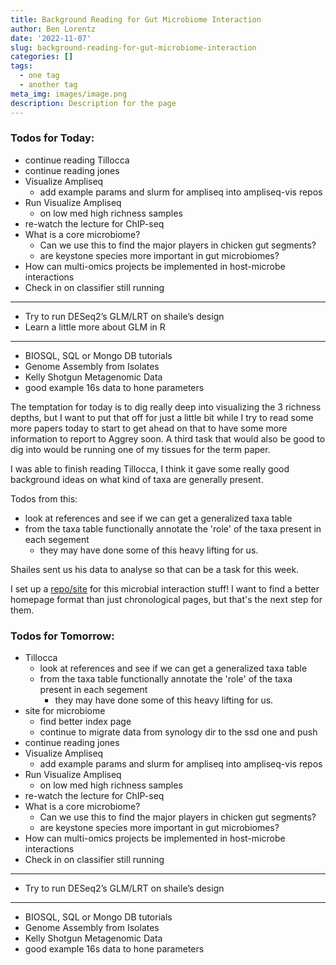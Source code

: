 ```yaml
---
title: Background Reading for Gut Microbiome Interaction
author: Ben Lorentz
date: '2022-11-07'
slug: background-reading-for-gut-microbiome-interaction
categories: []
tags:
  - one tag
  - another tag
meta_img: images/image.png
description: Description for the page
---
```


### Todos for Today:

- continue reading Tillocca
- continue reading jones
- Visualize Ampliseq
  - add example params and slurm for ampliseq into ampliseq-vis repos
- Run Visualize Ampliseq
  - on low med high richness samples
- re-watch the lecture for ChIP-seq
- What is a core microbiome?
  - Can we use this to find the major players in chicken gut segments?
  - are keystone species more important in gut microbiomes?
- How can multi-omics projects be implemented in host-microbe interactions
- Check in on classifier still running

---

- Try to run DESeq2’s GLM/LRT on shaile’s design
- Learn a little more about GLM in R

---

- BIOSQL, SQL or Mongo DB tutorials
- Genome Assembly from Isolates
- Kelly Shotgun Metagenomic Data
- good example 16s data to hone parameters

The temptation for today is to dig really deep into visualizing the 3 richness depths, but I want to put that off for just a little bit while I try to read some more papers today to start to get ahead on that to have some more information to report to Aggrey soon. A third task that would also be good to dig into would be running one of my tissues for the term paper. 

I was able to finish reading Tillocca, I think it gave some really good background ideas on what kind of taxa are generally present. 

Todos from this:
  - look at references and see if we can get a generalized taxa table
  - from the taxa table functionally annotate the 'role' of the taxa present in each segement
    - they may have done some of this heavy lifting for us.
    
Shailes sent us his data to analyse so that can be a task for this week.

I set up a [repo/site](https://lorentz-host-microbe-interaction.netlify.app/) for this microbial interaction stuff! I want to find a better homepage format than just chronological pages, but that's the next step for them.

### Todos for Tomorrow:

- Tillocca
  - look at references and see if we can get a generalized taxa table
  - from the taxa table functionally annotate the 'role' of the taxa present in each segement
    - they may have done some of this heavy lifting for us.
- site for microbiome
  - find better index page
  - continue to migrate data from synology dir to the ssd one and push
- continue reading jones
- Visualize Ampliseq
  - add example params and slurm for ampliseq into ampliseq-vis repos
- Run Visualize Ampliseq
  - on low med high richness samples
- re-watch the lecture for ChIP-seq
- What is a core microbiome?
  - Can we use this to find the major players in chicken gut segments?
  - are keystone species more important in gut microbiomes?
- How can multi-omics projects be implemented in host-microbe interactions
- Check in on classifier still running

---

- Try to run DESeq2’s GLM/LRT on shaile’s design

---

- BIOSQL, SQL or Mongo DB tutorials
- Genome Assembly from Isolates
- Kelly Shotgun Metagenomic Data
- good example 16s data to hone parameters